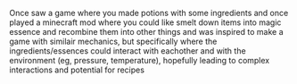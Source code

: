 Once saw a game where you made potions with some ingredients and once played a minecraft mod where you could like smelt down items into magic essence and recombine them into other things and was inspired to make a game with similair mechanics, but specifically where the ingredients/essences could interact with eachother and with the environment (eg, pressure, temperature), hopefully leading to complex interactions and potential for recipes
